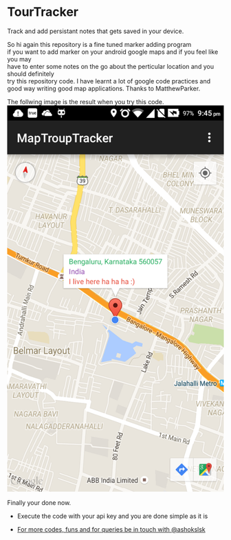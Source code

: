 # TourTracker
Track and add persistant notes that gets saved in your device.

So hi again this repository is a fine tuned marker adding program   
if you want to add marker on your android google maps and if you feel like you may   
have to enter some notes on the go about the perticular location and you should definitely    
try this repository code. I have learnt a lot of google code practices   and good way writing good map
applications. Thanks to MatthewParker.

The follwing image is the result when you try this code.
![Screen](https://github.com/ashokslsk/TourTracker/blob/master/MapTroupTracker/Screens/screen.png)

Finally your done now.

- Execute the code with your api key and you are done simple as it is 

* [For more codes, funs and for queries be in touch with @ashokslsk ](https://github.com/ashokslsk)

